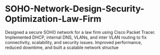 # SOHO-Network-Design-Security-Optimization-Law-Firm
Designed a secure SOHO network for a law firm using Cisco Packet Tracer. Implemented DHCP, internal DNS, VLANs, and inter VLAN routing to fix connectivity, scalability, and security issues. Improved performance, reduced downtime, and built a scalable network structue
